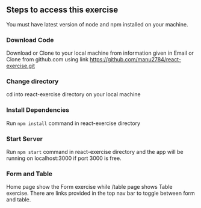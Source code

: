 
## Steps to access this exercise
You must have latest version of node and npm installed on your machine.

### Download Code
Download or Clone to your local machine from information given in Email or
Clone from github.com using link 
https://github.com/manu2784/react-exercise.git

### Change directory
cd into  react-exercise directory on your local machine

### Install Dependencies 
Run `npm install` command in react-exercise directory

### Start Server
Run `npm start` command in react-exercise directory and the app will be running on localhost:3000 if port 3000 is free.

### Form and Table
Home page show the Form exercise while /table page shows Table exercise. There are links provided in the top nav bar to toggle between form and table.
